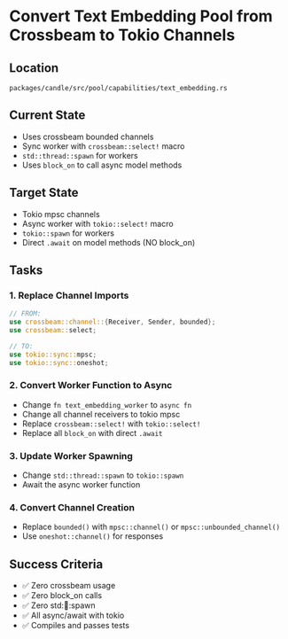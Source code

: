 # Convert Text Embedding Pool from Crossbeam to Tokio Channels

## Location
`packages/candle/src/pool/capabilities/text_embedding.rs`

## Current State
- Uses crossbeam bounded channels
- Sync worker with `crossbeam::select!` macro
- `std::thread::spawn` for workers
- Uses `block_on` to call async model methods

## Target State
- Tokio mpsc channels
- Async worker with `tokio::select!` macro  
- `tokio::spawn` for workers
- Direct `.await` on model methods (NO block_on)

## Tasks

### 1. Replace Channel Imports
```rust
// FROM:
use crossbeam::channel::{Receiver, Sender, bounded};
use crossbeam::select;

// TO:
use tokio::sync::mpsc;
use tokio::sync::oneshot;
```

### 2. Convert Worker Function to Async
- Change `fn text_embedding_worker` to `async fn`
- Change all channel receivers to tokio mpsc
- Replace `crossbeam::select!` with `tokio::select!`
- Replace all `block_on` with direct `.await`

### 3. Update Worker Spawning
- Change `std::thread::spawn` to `tokio::spawn`
- Await the async worker function

### 4. Convert Channel Creation
- Replace `bounded()` with `mpsc::channel()` or `mpsc::unbounded_channel()`
- Use `oneshot::channel()` for responses

## Success Criteria
- ✅ Zero crossbeam usage
- ✅ Zero block_on calls
- ✅ Zero std::thread::spawn
- ✅ All async/await with tokio
- ✅ Compiles and passes tests
